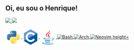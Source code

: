 ## Oi, eu sou o Henrique!
 <div>
  <a href="https://github.com/jhenriquecavalcante">
  <img height="180em" src="https://github-readme-stats.vercel.app/api?username=jhenriquecavalcante&show_icons=true&theme=gruvbox&include_all_commits=true&count_private=true"/>
  <img height="180em" src="https://github-readme-stats.vercel.app/api/top-langs/?username=jhenriquecavalcante&layout=compact&langs_count=7&theme=gruvbox"/>
 </div>

<div style="display: inline_block"><br>
  <img align="center" alt="Python" height="50" width="50" src="https://raw.githubusercontent.com/devicons/devicon/master/icons/python/python-original.svg">
  <img align="center" alt="C" height="50" width="50" src="https://raw.githubusercontent.com/devicons/devicon/master/icons/c/c-original.svg">
  <img align="center" alt="Java" height="50" width="50" src="https://raw.githubusercontent.com/devicons/devicon/master/icons/java/java-original.svg">
  <img align="center" alt="Bash" height="50" width="50" src="https://3.bp.blogspot.com/-_PgzXPX74H4/V9lTWdq39QI/AAAAAAAAAkg/dskwJDO-ByEoYPGgoftRqp3gD956_Jm-ACLcB/s1600/Bash-new.sh.png">
  <img align="center" alt="Arch" height="50" width="50" src="https://ucarecdn.com/710e7acb-230e-4342-a402-06b4296e886e/">
  <img align="center" alt="Neovim height="50" width="50" src="https://avatars.githubusercontent.com/u/6471485?s=200&v=4">
</div>
